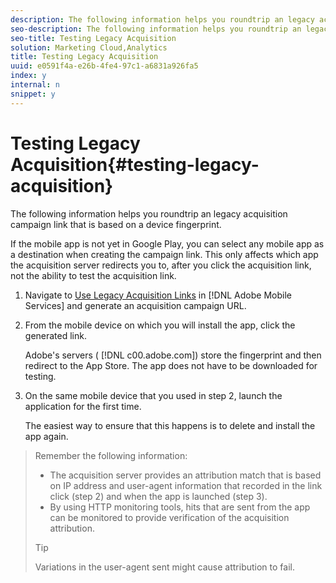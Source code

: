 ```yaml
---
description: The following information helps you roundtrip an legacy acquisition campaign link that is based on a device fingerprint.
seo-description: The following information helps you roundtrip an legacy acquisition campaign link that is based on a device fingerprint.
seo-title: Testing Legacy Acquisition
solution: Marketing Cloud,Analytics
title: Testing Legacy Acquisition
uuid: e0591f4a-e26b-4fe4-97c1-a6831a926fa5
index: y
internal: n
snippet: y
---
```


# Testing Legacy Acquisition{#testing-legacy-acquisition}

The following information helps you roundtrip an legacy acquisition campaign link that is based on a device fingerprint.

<!-- 

there is no "legacy acquisition" page in the Mobile UI. Can this topic be removed?

 -->

If the mobile app is not yet in Google Play, you can select any mobile app as a destination when creating the campaign link. This only affects which app the acquisition server redirects you to, after you click the acquisition link, not the ability to test the acquisition link. 

1. Navigate to [Use Legacy Acquisition Links](https://marketing.adobe.com/resources/help/en_US/mobile/index.html?f=c_use_legacy_acquisition_links) in [!DNL Adobe Mobile Services] and generate an acquisition campaign URL.
1. From the mobile device on which you will install the app, click the generated link.

   Adobe's servers ( [!DNL c00.adobe.com]) store the fingerprint and then redirect to the App Store. The app does not have to be downloaded for testing. 

1. On the same mobile device that you used in step 2, launch the application for the first time.

   The easiest way to ensure that this happens is to delete and install the app again. 

>Remember the following information: 
>
>* The acquisition server provides an attribution match that is based on IP address and user-agent information that recorded in the link click (step 2) and when the app is launched (step 3). 
>* By using HTTP monitoring tools, hits that are sent from the app can be monitored to provide verification of the acquisition attribution. 
>
>>[!TIP]
>>
>>Variations in the user-agent sent might cause attribution to fail. 
>
